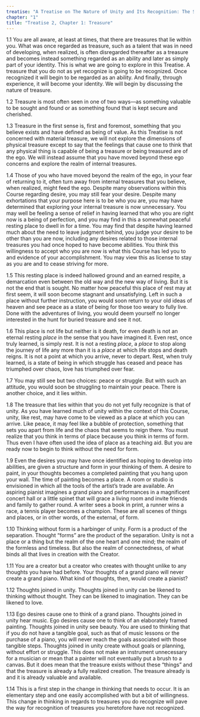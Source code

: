 ```yaml
---
treatise: "A Treatise on The Nature of Unity and Its Recognition: The Second Treatise"
chapter: "1"
title: "Treatise 2, Chapter 1: Treasure"
---
```


1.1 You are all aware, at least at times, that there are treasures that
lie within you. What was once regarded as treasure, such as a talent
that was in need of developing, when realized, is often disregarded
thereafter as a treasure and becomes instead something regarded as an
ability and later as simply part of your identity. This is what we are
going to explore in this Treatise. A treasure that you do not as yet
recognize is going to be recognized. Once recognized it will begin to be
regarded as an ability. And finally, through experience, it will become
your identity. We will begin by discussing the nature of treasure.

1.2 Treasure is most often seen in one of two ways—as something valuable
to be sought and found or as something found that is kept secure and
cherished. 

1.3 Treasure in the first sense is, first and foremost, something that
you believe exists and have defined as being of value. As this Treatise
is not concerned with material treasure, we will not explore the
dimensions of physical treasure except to say that the feelings that
cause one to think that any physical thing is capable of being a
treasure or being treasured are of the ego. We will instead assume that
you have moved beyond these ego concerns and explore the realm of
internal treasures. 

1.4 Those of you who have moved beyond the realm of the ego, in your
fear of returning to it, often turn away from internal treasures that
you believe, when realized, might feed the ego.  Despite many
observations within this Course regarding desire, you may still fear
your desire. Despite many exhortations that your purpose here is to be
who you are, you may have determined that exploring your internal
treasure is now unnecessary. You may well be feeling a sense of relief
in having learned that who you are right now is a being of perfection,
and you may find in this a somewhat peaceful resting place to dwell in
for a time. You may find that despite having learned much about the need
to leave judgment behind, you judge your desire to be other than you are
now, including any desires related to those internal treasures you had
once hoped to have become abilities. You think this willingness to
accept who you are now is what this Course has led you to and evidence
of your accomplishment. You may view this as license to stay as you are
and to cease striving for more. 

1.5 This resting place is indeed hallowed ground and an earned respite,
a demarcation even between the old way and the new way of living. But it
is not the end that is sought. No matter how peaceful this place of rest
may at first seem, it will soon become stagnant and unsatisfying. Left
in such a place without further instruction, you would soon return to
your old ideas of heaven and see peace as a state of being for those too
weary to fully live.  Done with the adventures of living, you would deem
yourself no longer interested in the hunt for buried treasure and see it
not. 

1.6 This place is not life but neither is it death, for even death is
not an eternal resting *place* in the sense that you have imagined it.
Even rest, once truly learned, is simply rest. It is not a resting
*place*, a *place* to stop along the journey of life any more than it is a
*place* at which life stops and death reigns. It is not a point at which
you arrive, never to depart. Rest, when truly learned, is a state of
being in which struggle has ceased and peace has triumphed over chaos,
love has triumphed over fear. 

1.7 You may still see but two choices: peace or struggle. But with such
an attitude, you would soon be struggling to maintain your peace.  There
is another choice, and it lies within. 

1.8 The treasure that lies within that you do not yet fully recognize is
that of unity. As you have learned much of unity within the context of
this Course, unity, like rest, may have come to be viewed as a place at
which you can arrive.  Like peace, it may feel like a bubble of
protection, something that sets you apart from life and the chaos that
seems to reign there. You must realize that you think in terms of place
because you think in terms of form. Thus even I have often used the idea
of place as a teaching aid.  But you are ready now to begin to think
without the need for form.

1.9 Even the desires you may have once identified as hoping to develop
into abilities, are given a structure and form in your thinking of them.
A desire to paint, in your thoughts becomes a completed painting that
you hang upon your wall. The time of painting becomes a place. A room or
studio is envisioned in which all the tools of the artist’s trade are
available. An aspiring pianist imagines a grand piano and performances
in a magnificent concert hall or a little spinet that will grace a
living room and invite friends and family to gather round. A writer sees
a book in print, a runner wins a race, a tennis player becomes a
champion. These are all scenes of things and places, or in other words,
of the external, of form. 

1.10 Thinking without form is a harbinger of unity. Form is a product of
the separation. Thought “forms” are the product of the separation. Unity
is not a place or a thing but the realm of the one heart and one mind;
the realm of the formless and timeless.  But also the realm of
connectedness, of what binds all that lives in creation with the
Creator. 

1.11 You are a creator but a creator who creates with thought unlike to
any thoughts you have had before. Your thoughts of a grand piano will
never create a grand piano. What kind of thoughts, then, would create a
pianist? 

1.12 Thoughts joined in unity.  Thoughts joined in unity can be likened
to thinking without thought.  They can be likened to imagination. They
can be likened to love. 

1.13 Ego desires cause one to think of a grand piano. Thoughts joined in
unity hear music. Ego desires cause one to think of an elaborately
framed painting. Thoughts joined in unity see beauty. You are used to
thinking that if you do not have a tangible goal, such as that of music
lessons or the purchase of a piano, you will never reach the goals
associated with those tangible steps. Thoughts joined in unity create
without goals or planning, without effort or struggle. This does not
make an instrument unnecessary for a musician or mean that a painter
will not eventually put a brush to a canvas. But it does mean that the
treasure exists without these “things” and that the treasure is already
a fully realized creation. The treasure already is and it is already
valuable and available.  

1.14 This is a first step in the change in thinking that needs to occur.
It is an elementary step and one easily accomplished with but a bit of
willingness. This change in thinking in regards to treasures you do
recognize will pave the way for recognition of treasures you heretofore
have not recognized.

